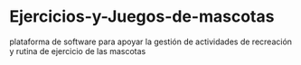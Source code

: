 # Ejercicios-y-Juegos-de-mascotas
plataforma de software para apoyar la gestión de actividades de recreación y rutina de ejercicio de las mascotas
